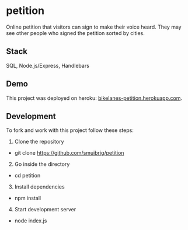 # petition

Online petition that visitors can sign to make their voice heard. They may see other people who signed the petition sorted by cities.

## Stack

SQL, Node.js/Express, Handlebars

## Demo

This project was deployed on heroku: [bikelanes-petition.herokuapp.com](https://more-bikelanes-petition.herokuapp.com/).

## Development

To fork and work with this project follow these steps:

1. Clone the repository

-   git clone https://github.com/smuibrig/petition

2. Go inside the directory

-   cd petition

3. Install dependencies

-   npm install

4. Start development server

-   node index.js
